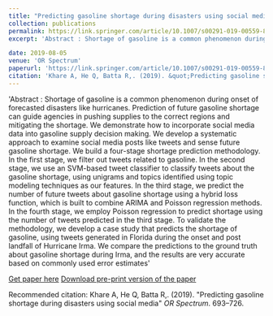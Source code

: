 ```yaml
---
title: "Predicting gasoline shortage during disasters using social media"
collection: publications
permalink: https://link.springer.com/article/10.1007/s00291-019-00559-8
excerpt: 'Abstract : Shortage of gasoline is a common phenomenon during onset of forecasted disasters like hurricanes. Prediction of future gasoline shortage can guide agencies in pushing supplies to the correct regions and mitigating the shortage. We demonstrate how to incorporate social media data into gasoline supply decision making. We develop a systematic approach to examine social media posts like tweets and sense future gasoline shortage. We build a four-stage shortage prediction methodology. In the first stage, we filter out tweets related to gasoline. In the second stage, we use an SVM-based tweet classifier to classify tweets about the gasoline shortage, using unigrams and topics identified using topic modeling techniques as our features. In the third stage, we predict the number of future tweets about gasoline shortage using a hybrid loss function, which is built to combine ARIMA and Poisson regression methods. In the fourth stage, we employ Poisson regression to predict shortage using the number of tweets predicted in the third stage. To validate the methodology, we develop a case study that predicts the shortage of gasoline, using tweets generated in Florida during the onset and post landfall of Hurricane Irma. We compare the predictions to the ground truth about gasoline shortage during Irma, and the results are very accurate based on commonly used error estimates'

date: 2019-08-05
venue: 'OR Spectrum'
paperurl: 'https://link.springer.com/article/10.1007/s00291-019-00559-8'
citation: 'Khare A, He Q, Batta R,. (2019). &quot;Predicting gasoline shortage during disasters using social media.&quot; <i>OR Spectrum</i>. 693–726.'
---
```

'Abstract : Shortage of gasoline is a common phenomenon during onset of forecasted disasters like hurricanes. Prediction of future gasoline shortage can guide agencies in pushing supplies to the correct regions and mitigating the shortage. We demonstrate how to incorporate social media data into gasoline supply decision making. We develop a systematic approach to examine social media posts like tweets and sense future gasoline shortage. We build a four-stage shortage prediction methodology. In the first stage, we filter out tweets related to gasoline. In the second stage, we use an SVM-based tweet classifier to classify tweets about the gasoline shortage, using unigrams and topics identified using topic modeling techniques as our features. In the third stage, we predict the number of future tweets about gasoline shortage using a hybrid loss function, which is built to combine ARIMA and Poisson regression methods. In the fourth stage, we employ Poisson regression to predict shortage using the number of tweets predicted in the third stage. To validate the methodology, we develop a case study that predicts the shortage of gasoline, using tweets generated in Florida during the onset and post landfall of Hurricane Irma. We compare the predictions to the ground truth about gasoline shortage during Irma, and the results are very accurate based on commonly used error estimates'

[Get paper here](https://link.springer.com/article/10.1007/s00291-019-00559-8)
[Download pre-print version of the paper](https://akrm3008.github.io/files/paper_preperint1.pdf)

Recommended citation: Khare A, He Q, Batta R,. (2019). "Predicting gasoline shortage during disasters using social media" <i>OR Spectrum</i>. 693–726.
